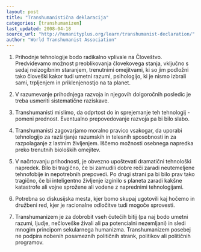 ```yaml
---
layout: post
title: "Transhumanistična deklaracija"
categories: [transhumanizem]
last_updated: 2008-04-18
source_url: "http://humanityplus.org/learn/transhumanist-declaration/"
author: "World Transhumanist Association"
---
```


1. Prihodnje tehnologije bodo radikalno vplivale na Človeštvo. Predvidevamo možnost preoblikovanja človekovega stanja, vključno s sedaj neizogibnim staranjem, trenutnimi omejitvami, ki so jim podložni tako človeški kakor tudi umetni razumi, psihologijo, ki je nismo izbrali sami, trpljenjem in priklenjenostjo na ta planet.

2. V razumevanje prihodnjega razvoja in njegovih dolgoročnih posledic je treba usmeriti sistematične raziskave.

3. Transhumanisti mislimo, da odprtost do in sprejemanje teh tehnologij - pomeni prednost. Eventualno prepovedovanje razvoja pa bi bilo slabo.

4. Transhumanisti zagovarjamo moralno pravico vsakogar, da uporabi tehnologijo za razširjanje razumskih in telesnih sposobnosti in za razpolaganje z lastnim življenjem. Iščemo možnosti osebnega napredka preko trenutnih bioloških omejitev.

5. V načrtovanju prihodnosti, je obvezno upoštevati dramatični tehnološki napredek. Bilo bi tragično, če bi zamudili dobre reči zaradi neutemeljene tehnofobije in nepotrebnih prepovedi. Po drugi strani pa bi bilo prav tako tragično, če bi inteligentno življenje izginilo s planeta zaradi kakšne katastrofe ali vojne sprožene ali vodene z naprednimi tehnologijami.

6. Potrebna so diskusijska mesta, kjer bomo skupaj ugotovili kaj hočemo in družbeni red, kjer je racionalne odločitve tudi mogoče sprovesti.

7. Transhumanizem je za dobrobit vseh čutečih bitij (pa naj bodo umetni razumi, ljudje, nečloveške živali ali pa potencialni nezemljani) in sledi mnogim principom sekularnega humanizma. Transhumanizem posebej ne podpira nobenih posameznih političnih strank, politikov ali političnih programov.

